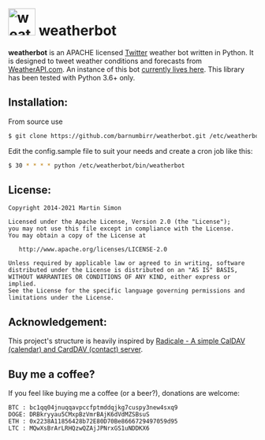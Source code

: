 <h1><img src="https://raw.github.com/barnumbirr/weatherbot/master/images/weatherbot.png" height=55 alt="weatherbot" title="weatherbot"> weatherbot</h1>

**weatherbot** is an APACHE licensed [Twitter](https://twitter.com) weather bot written in Python. It is designed to tweet weather conditions and forecasts from [WeatherAPI.com](https://www.weatherapi.com/).
An instance of this bot [currently lives here](https://twitter.com/luxweather). This library has been tested with Python 3.6+ only.

## Installation:

From source use

```bash
$ git clone https://github.com/barnumbirr/weatherbot.git /etc/weatherbot
```

Edit the config.sample file to suit your needs and create a cron job like this:

```bash
$ 30 * * * * python /etc/weatherbot/bin/weatherbot
```

## License:

```
Copyright 2014-2021 Martin Simon

Licensed under the Apache License, Version 2.0 (the "License");
you may not use this file except in compliance with the License.
You may obtain a copy of the License at

   http://www.apache.org/licenses/LICENSE-2.0

Unless required by applicable law or agreed to in writing, software
distributed under the License is distributed on an "AS IS" BASIS,
WITHOUT WARRANTIES OR CONDITIONS OF ANY KIND, either express or implied.
See the License for the specific language governing permissions and
limitations under the License.

```

## Acknowledgement:

This project's structure is heavily inspired by [Radicale - A simple CalDAV (calendar) and CardDAV (contact) server](https://github.com/Kozea/Radicale).

## Buy me a coffee?

If you feel like buying me a coffee (or a beer?), donations are welcome:

```
BTC : bc1qq04jnuqqavpccfptmddqjkg7cuspy3new4sxq9
DOGE: DRBkryyau5CMxpBzVmrBAjK6dVdMZSBsuS
ETH : 0x2238A11856428b72E80D70Be8666729497059d95
LTC : MQwXsBrArLRHQzwQZAjJPNrxGS1uNDDKX6
```
